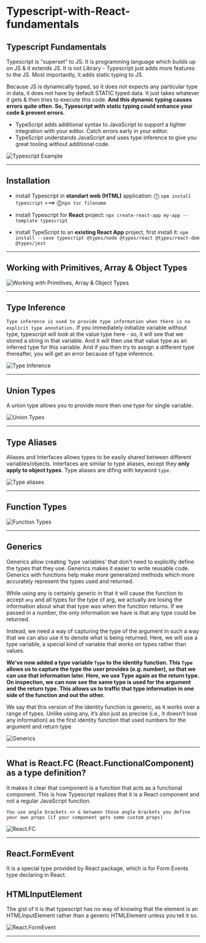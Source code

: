 # Typescript-with-React-fundamentals

## Typescript Fundamentals

Typescript is "superset" to JS. It is programming language which builds up on JS & it extends JS. It is not Library - Typescript just adds more features to the JS. Most importantly, it adds static typing to JS.

Because JS is dynamically typed, so it does not expects any particular type in data, it does not have by default STATIC typed data. It just takes whatever it gets & then tries to execute this code. **And this dynamic typing causes errors quite often. So, Typescript with static typing could enhance your code & prevent errors.**

-   TypeScript adds additional syntax to JavaScript to support a tighter integration with your editor. Catch errors early in your editor.
-   TypeScript understands JavaScript and uses type inference to give you great tooling without additional code.

![Typescript Example](slides/typescript_example.png)

---

## Installation

-   install Typescript in **standart web (HTML)** application:
    ⓵ `npm install typescript` ===> ⓶`npx tsc filename`

-   install Typescript for **React** project:
    `npx create-react-app my-app --template typescript`

-   install TypeScript to an **existing React App** project, first install it:
    `npm install --save typescript @types/node @types/react @types/react-dom @types/jest`

---

## Working with Primitives, Array & Object Types

![Working with Primitives, Array & Object Types](slides/basic_data_typing.jpg)

---

## Type Inference

`Type inference is used to provide type information when there is no explicit type annotation.`
If you immediately initialize variable without type, typescript will look at the value type here - so, it will see that we stored a string in that variable. And it will then use that value type as an inferred type for this variable. And if you then try to assign a different type thereafter, you will get an error because of type inference.

![Type Inference](slides/type_inferrence.jpg)

---

## Union Types

A union type allows you to provide more then one type for single variable.

![Union Types](slides/union_types.jpg)

---

## Type Aliases

Aliases and Interfaces allows types to be easily shared between different variables/objects.
Interfaces are similar to type aliases, except they **only apply to object types**.
Type aliases are difing with keyword `type`.

![Type aliases](slides/type_aliases.jpg)

---

## Function Types

![Function Types](slides/function_types.jpg)

---

## Generics

Generics allow creating 'type variables' that don't need to explicitly define the types that they use.
Generics makes it easier to write reusable code.
Generics with functions help make more generalized methods which more accurately represent the types used and returned.

While using any is certainly generic in that it will cause the function to accept `any` and all types for the type of arg, we actually are losing the information about what that type was when the function returns. If we passed in a number, the only information we have is that any type could be returned.

Instead, we need a way of capturing the type of the argument in such a way that we can also use it to denote what is being returned. Here, we will use a type variable, a special kind of variable that works on types rather than values.

**We’ve now added a type variable `Type` to the identity function. This `Type` allows us to capture the type the user provides (e.g. number), so that we can use that information later. Here, we use Type again as the return type. On inspection, we can now see the same type is used for the argument and the return type. This allows us to traffic that type information in one side of the function and out the other.**

We say that this version of the identity function is generic, as it works over a range of types. Unlike using any, it’s also just as precise (i.e., it doesn’t lose any information) as the first identity function that used numbers for the argument and return type.

![Generics](slides/generics.jpg)

---

## What is **React.FC** (React.FunctionalComponent) as a type definition?

It makes it clear that component is a function that acts as a functional component. This is how Typescript realizes that it is a React component and not a regular JavaScript function.

`You use angle brackets <> & between those angle brackets you define your own props (if your component gets some custom props)`

![React.FC](slides/react.fc.jpg)

---

## React.FormEvent

It is a special type provided by React package, which is for Form Events type declaring in React.

## HTMLInputElement

The gist of it is that typescript has no way of knowing that the element is an HTMLInputElement rather than a generic HTMLElement unless you tell it so.

![ React.FormEvent](slides/reactform.event.jpg)

---
